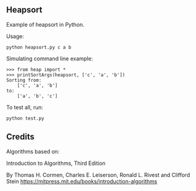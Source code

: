 ## Heapsort

Example of heapsort in Python.

Usage:

    python heapsort.py c a b

Simulating command line example:

    >>> from heap import *
    >>> printSortArgs(heapsort, ['c', 'a', 'b'])
    Sorting from:
        ['c', 'a', 'b']
    to:
        ['a', 'b', 'c']

To test all, run:

    python test.py


## Credits

Algorithms based on:

Introduction to Algorithms, Third Edition

By Thomas H. Cormen, Charles E. Leiserson, Ronald L. Rivest and Clifford Stein
<https://mitpress.mit.edu/books/introduction-algorithms>

